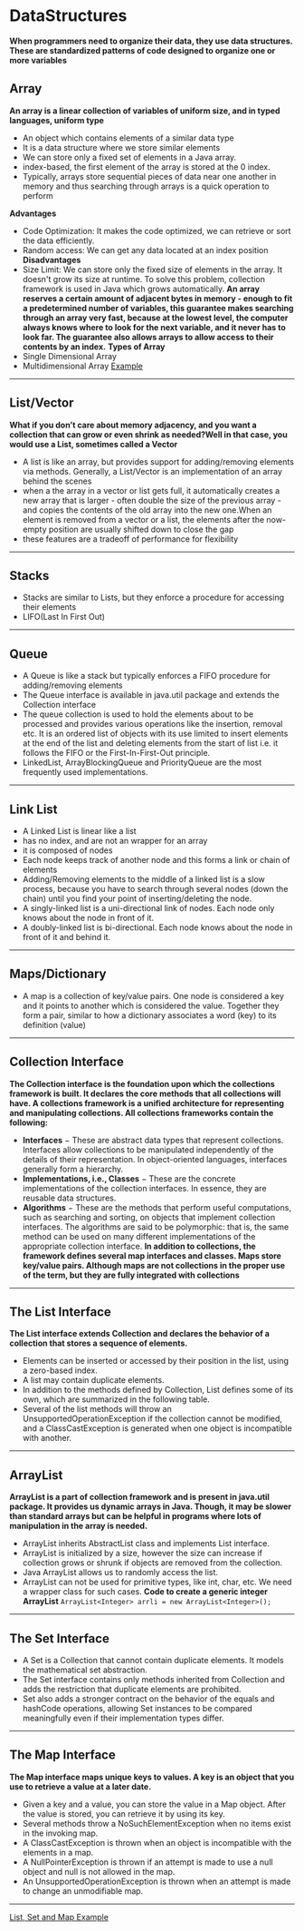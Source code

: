 # DataStructures
**When programmers need to organize their data, they use data structures. These are standardized patterns of code designed to organize one or more variables**
## Array
**An array is a linear collection of variables of uniform size, and in typed languages, uniform type**
- An object which contains elements of a similar data type
- It is a data structure where we store similar elements
- We can store only a fixed set of elements in a Java array.
- index-based, the first element of the array is stored at the 0 index.
- Typically, arrays store sequential pieces of data near one
another in memory and thus searching through arrays is a quick operation to perform

**Advantages**
- Code Optimization: It makes the code optimized, we can retrieve or sort the data efficiently.
- Random access: We can get any data located at an index position
**Disadvantages**
- Size Limit: We can store only the fixed size of elements in the array. It doesn't grow its size at runtime. To solve this problem, collection framework is used in Java which grows automatically. 
**An array reserves a certain amount of adjacent bytes in memory - enough to fit a predetermined number of variables, this guarantee makes searching through an array very fast, because at the lowest level, the computer always knows where to look for the next variable, and it never has to look far. The guarantee also allows arrays to allow access to their contents by an index.**
**Types of Array**
- Single Dimensional Array
- Multidimensional Array
[Example](../img/array.png)
_________________________

## List/Vector
**What if you don’t care about memory adjacency, and you want a collection that can grow or even shrink as needed?Well in that case, you would use a List, sometimes called a Vector**
- A list is like an array, but provides support for adding/removing elements via methods. Generally, a
List/Vector is an implementation of an array behind the scenes
- when a the array in a vector or list gets full, it automatically creates a new array that is larger - often double the size of the previous array - and copies the contents of the old array into the new one.When an element is removed from a vector or a list, the elements after the now-empty position are usually shifted down to close the gap
- these features are a tradeoff of performance for flexibility
________________________

## Stacks
- Stacks are similar to Lists, but they enforce a procedure for accessing their elements
- LIFO(Last In First Out)

____________________________________________

## Queue
- A Queue is like a stack but typically enforces a FIFO procedure for adding/removing elements
- The Queue interface is available in java.util package and extends the Collection interface
- The queue collection is used to hold the elements about to be processed and provides various operations like the insertion, removal etc. It is an ordered list of objects with its use limited to insert elements at the end of the list and deleting elements from the start of list i.e. it follows the FIFO or the First-In-First-Out principle.
- LinkedList, ArrayBlockingQueue and PriorityQueue are the most frequently used implementations. 
__________________

## Link List
- A Linked List is linear like a list
- has no index, and are not an wrapper for an array
- it is composed of nodes
- Each node keeps track of another node and this forms a link or chain of elements 
- Adding/Removing elements to the middle of a linked list is a slow process, because you have to search
through several nodes (down the chain) until you find your point of inserting/deleting the node.
- A singly-linked list is a uni-directional link of nodes. Each node only knows about the node in front of it.
- A doubly-linked list is bi-directional. Each node knows about the node in front of it and behind it. 
______________________________

## Maps/Dictionary
- A map is a collection of key/value pairs. One node is considered a key and it points to another which is
considered the value. Together they form a pair, similar to how a dictionary associates a word (key) to
its definition (value)
___________________________

## Collection Interface
**The Collection interface is the foundation upon which the collections framework is built. It declares the core methods that all collections will have. A collections framework is a unified architecture for representing and manipulating collections. All collections frameworks contain the following:**

- **Interfaces** − These are abstract data types that represent collections. Interfaces allow collections to be manipulated independently of the details of their representation. In object-oriented languages, interfaces generally form a hierarchy.
- **Implementations, i.e., Classes** − These are the concrete implementations of the collection interfaces. In essence, they are reusable data structures.
- **Algorithms** − These are the methods that perform useful computations, such as searching and sorting, on objects that implement collection interfaces. The algorithms are said to be polymorphic: that is, the same method can be used on many different implementations of the appropriate collection interface.
**In addition to collections, the framework defines several map interfaces and classes. Maps store key/value pairs. Although maps are not collections in the proper use of the term, but they are fully integrated with collections**
________________________________________

## The List Interface
**The List interface extends Collection and declares the behavior of a collection that stores a sequence of elements.**
- Elements can be inserted or accessed by their position in the list, using a zero-based index.
- A list may contain duplicate elements.
- In addition to the methods defined by Collection, List defines some of its own, which are summarized in the following table.
- Several of the list methods will throw an UnsupportedOperationException if the collection cannot be modified, and a ClassCastException is generated when one object is incompatible with another. 
___________________________

## ArrayList
**ArrayList is a part of collection framework and is present in java.util package. It provides us dynamic arrays in Java. Though, it may be slower than standard arrays but can be helpful in programs where lots of manipulation in the array is needed.**

- ArrayList inherits AbstractList class and implements List interface.
- ArrayList is initialized by a size, however the size can increase if collection grows or shrunk if objects are removed from the collection.
- Java ArrayList allows us to randomly access the list.
- ArrayList can not be used for primitive types, like int, char, etc. We need a wrapper class for such cases.
**Code to create a generic integer ArrayList**
    `ArrayList<Integer> arrli = new ArrayList<Integer>();`
___________________________

## The Set Interface
- A Set is a Collection that cannot contain duplicate elements. It models the mathematical set abstraction.
- The Set interface contains only methods inherited from Collection and adds the restriction that duplicate elements are prohibited.
- Set also adds a stronger contract on the behavior of the equals and hashCode operations, allowing Set instances to be compared meaningfully even if their implementation types differ.
_________________________

## The Map Interface
**The Map interface maps unique keys to values. A key is an object that you use to retrieve a value at a later date.**

- Given a key and a value, you can store the value in a Map object. After the value is stored, you can retrieve it by using its key.
- Several methods throw a NoSuchElementException when no items exist in the invoking map.
- A ClassCastException is thrown when an object is incompatible with the elements in a map.
- A NullPointerException is thrown if an attempt is made to use a null object and null is not allowed in the map.
- An UnsupportedOperationException is thrown when an attempt is made to change an unmodifiable map.
_____________________
[List, Set and Map Example](../img/collectionsexamples.png)


